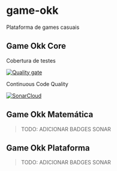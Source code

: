 # game-okk
Plataforma de games casuais


## Game Okk Core

Cobertura de testes

[![Quality gate](https://sonarcloud.io/api/project_badges/quality_gate?project=game-okk-core)](https://sonarcloud.io/summary/new_code?id=game-okk-core)


Continuous Code Quality

[![SonarCloud](https://sonarcloud.io/images/project_badges/sonarcloud-white.svg)](https://sonarcloud.io/summary/new_code?id=game-okk-core)


## Game Okk Matemática

> TODO: ADICIONAR BADGES SONAR



## Game Okk Plataforma

> TODO: ADICIONAR BADGES SONAR
> 